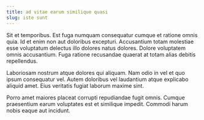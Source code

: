 ```yaml
---
title: ad vitae earum similique quasi
slug: iste sunt
---
```


Sit et temporibus. Est fuga numquam consequatur cumque et ratione omnis quia. Id et enim non aut doloribus excepturi. Accusantium totam molestiae esse voluptatum delectus illo dolores natus dolores. Dolore voluptatem omnis accusantium. Fuga ratione recusandae quaerat at totam alias debitis repellendus.

Laboriosam nostrum atque dolores qui aliquam. Nam odio in vel et quo ipsum consequatur vel. Autem doloribus vel laudantium atque explicabo aliquid amet. Eius veritatis fugiat laborum maxime sint.

Porro amet maiores placeat corrupti repudiandae fugit omnis. Cumque praesentium earum voluptates est et similique impedit. Commodi harum nobis eaque aut incidunt.
